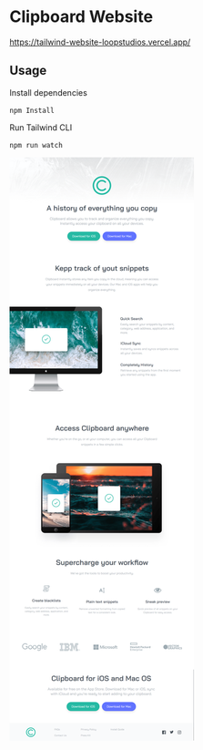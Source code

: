# Clipboard Website
https://tailwind-website-loopstudios.vercel.app/

## Usage

Install dependencies

```
npm Install
```

Run Tailwind CLI

```
npm run watch
```

![Alt text](images/clipboard.png)
